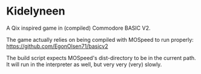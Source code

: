 # Kidelyneen
A Qix inspired game in (compiled) Commodore BASIC V2.

The game actually relies on being compiled with MOSpeed to run properly: https://github.com/EgonOlsen71/basicv2 

The build script expects MOSpeed's dist-directory to be in the current path. 
It will run in the interpreter as well, but very very (very) slowly.
